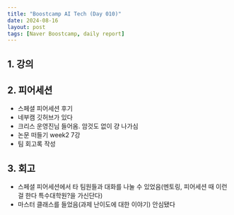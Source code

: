 ```yaml
---
title: "Boostcamp AI Tech (Day 010)"
date: 2024-08-16
layout: post
tags: [Naver Boostcamp, daily report]
---
```

## 1. 강의


## 2. 피어세션
- 스페셜 피어세션 후기
- 네부캠 깃허브가 있다
- 크리스 운영진님 들어옴. 암것도 없이 걍 나가심
- 논문 떠들기 week2 7강
- 팀 회고록 작성

## 3. 회고
- 스페셜 피어세션에서 타 팀원들과 대화를 나눌 수 있었음(멘토링, 피어세션 때 이런 걸 한다 특수대학원?을 가신단다)
- 마스터 클래스를 들었음(과제 난이도에 대한 이야기) 안심됐다
